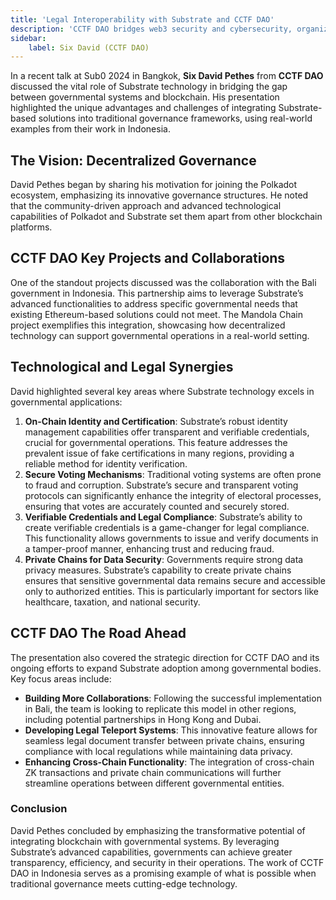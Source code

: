 ```yaml
---
title: 'Legal Interoperability with Substrate and CCTF DAO'
description: 'CCTF DAO bridges web3 security and cybersecurity, organizing advanced blockchain competitions and events for top crypto professionals.'
sidebar:
    label: Six David (CCTF DAO)
---
```


In a recent talk at Sub0 2024 in Bangkok, **Six David Pethes** from **CCTF DAO** discussed the vital role of Substrate technology in bridging the gap between governmental systems and blockchain. His presentation highlighted the unique advantages and challenges of integrating Substrate-based solutions into traditional governance frameworks, using real-world examples from their work in Indonesia.

The Vision: Decentralized Governance
------------------------------------

David Pethes began by sharing his motivation for joining the Polkadot ecosystem, emphasizing its innovative governance structures. He noted that the community-driven approach and advanced technological capabilities of Polkadot and Substrate set them apart from other blockchain platforms.

CCTF DAO Key Projects and Collaborations
----------------------------------------

One of the standout projects discussed was the collaboration with the Bali government in Indonesia. This partnership aims to leverage Substrate’s advanced functionalities to address specific governmental needs that existing Ethereum-based solutions could not meet. The Mandola Chain project exemplifies this integration, showcasing how decentralized technology can support governmental operations in a real-world setting.

Technological and Legal Synergies
---------------------------------

David highlighted several key areas where Substrate technology excels in governmental applications:

1. **On-Chain Identity and Certification**: Substrate’s robust identity management capabilities offer transparent and verifiable credentials, crucial for governmental operations. This feature addresses the prevalent issue of fake certifications in many regions, providing a reliable method for identity verification.
2. **Secure Voting Mechanisms**: Traditional voting systems are often prone to fraud and corruption. Substrate’s secure and transparent voting protocols can significantly enhance the integrity of electoral processes, ensuring that votes are accurately counted and securely stored.
3. **Verifiable Credentials and Legal Compliance**: Substrate’s ability to create verifiable credentials is a game-changer for legal compliance. This functionality allows governments to issue and verify documents in a tamper-proof manner, enhancing trust and reducing fraud.
4. **Private Chains for Data Security**: Governments require strong data privacy measures. Substrate’s capability to create private chains ensures that sensitive governmental data remains secure and accessible only to authorized entities. This is particularly important for sectors like healthcare, taxation, and national security.

CCTF DAO The Road Ahead
-----------------------

The presentation also covered the strategic direction for CCTF DAO and its ongoing efforts to expand Substrate adoption among governmental bodies. Key focus areas include:

- **Building More Collaborations**: Following the successful implementation in Bali, the team is looking to replicate this model in other regions, including potential partnerships in Hong Kong and Dubai.
- **Developing Legal Teleport Systems**: This innovative feature allows for seamless legal document transfer between private chains, ensuring compliance with local regulations while maintaining data privacy.
- **Enhancing Cross-Chain Functionality**: The integration of cross-chain ZK transactions and private chain communications will further streamline operations between different governmental entities.

### Conclusion

David Pethes concluded by emphasizing the transformative potential of integrating blockchain with governmental systems. By leveraging Substrate’s advanced capabilities, governments can achieve greater transparency, efficiency, and security in their operations. The work of CCTF DAO in Indonesia serves as a promising example of what is possible when traditional governance meets cutting-edge technology.